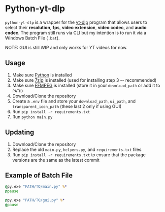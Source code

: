 # Python-yt-dlp

`python-yt-dlp` is a wrapper for the [yt-dlp](https://github.com/yt-dlp/yt-dlp#readme) program that allows users to select their **resolution**, **fps**, **video extension**, **video codec**, and **audio codec**. The program still runs via CLI but my intention is to run it via a Windows Batch File (`.bat`).

NOTE: GUI is still WIP and only works for YT videos for now.

## Usage

1. Make sure [Python](https://www.python.org/downloads/) is installed
2. Make sure [7zip](https://www.7-zip.org/download.html) is installed (used for installing step 3 -- recommended)
3. Make sure [FFMPEG](https://ffmpeg.org/download.html) is installed (store it in your `download_path` or add it to `PATH`)
4. Download/Clone the repository
5. Create a `.env` file and store your `download_path`, `ui_path`, and `transparent_icon_path` (these last 2 only if using GUI)
6. Run `pip install -r requirements.txt`
7. Run `python main.py`

## Updating

1. Download/Clone the repository
2. Replace the old `main.py`, `helpers.py`, and `requirements.txt` files
3. Run `pip install -r requirements.txt` to ensure that the package versions are the same as the latest commit

## Example of Batch File

``` bat
@py.exe "PATH/TO/main.py" %*
@pause
```

``` bat
@py.exe "PATH/TO/gui.py" %*
@pause
```
